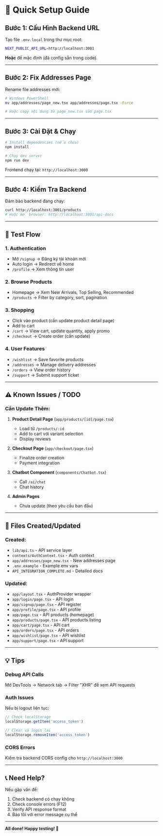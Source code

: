 # 🚀 Quick Setup Guide

## Bước 1: Cấu Hình Backend URL

Tạo file `.env.local` trong thư mục root:
```bash
NEXT_PUBLIC_API_URL=http://localhost:3001
```

**Hoặc** để mặc định (đã config sẵn trong code).

---

## Bước 2: Fix Addresses Page

Rename file addresses mới:
```bash
# Windows PowerShell
mv app/addresses/page_new.tsx app/addresses/page.tsx -Force

# Hoặc copy nội dung từ page_new.tsx vào page.tsx
```

---

## Bước 3: Cài Đặt & Chạy

```bash
# Install dependencies (nếu chưa)
npm install

# Chạy dev server
npm run dev
```

Frontend chạy tại: `http://localhost:3000`

---

## Bước 4: Kiểm Tra Backend

Đảm bảo backend đang chạy:
```bash
curl http://localhost:3001/products
# Hoặc mở browser: http://localhost:3001/api-docs
```

---

## 🎯 Test Flow

### 1. Authentication
- Mở `/signup` → Đăng ký tài khoản mới
- Auto login → Redirect về home
- `/profile` → Xem thông tin user

### 2. Browse Products
- Homepage → Xem New Arrivals, Top Selling, Recommended
- `/products` → Filter by category, sort, pagination

### 3. Shopping
- Click vào product (cần update product detail page)
- Add to cart
- `/cart` → View cart, update quantity, apply promo
- `/checkout` → Create order (cần update)

### 4. User Features
- `/wishlist` → Save favorite products
- `/addresses` → Manage delivery addresses
- `/orders` → View order history
- `/support` → Submit support ticket

---

## ⚠️ Known Issues / TODO

### Cần Update Thêm:

1. **Product Detail Page** (`app/products/[id]/page.tsx`)
   - Load từ `/products/:id`
   - Add to cart với variant selection
   - Display reviews

2. **Checkout Page** (`app/checkout/page.tsx`)
   - Finalize order creation
   - Payment integration

3. **Chatbot Component** (`components/Chatbot.tsx`)
   - Call `/ai/chat`
   - Chat history

4. **Admin Pages**
   - Chưa update (theo yêu cầu ban đầu)

---

## 📁 Files Created/Updated

### Created:
- `lib/api.ts` - API service layer
- `contexts/AuthContext.tsx` - Auth context
- `app/addresses/page_new.tsx` - New addresses page
- `.env.example` - Example env vars
- `API_INTEGRATION_COMPLETE.md` - Detailed docs

### Updated:
- `app/layout.tsx` - AuthProvider wrapper
- `app/login/page.tsx` - API login
- `app/signup/page.tsx` - API register
- `app/profile/page.tsx` - API profile
- `app/page.tsx` - API products (homepage)
- `app/products/page.tsx` - API products listing
- `app/cart/page.tsx` - API cart
- `app/orders/page.tsx` - API orders
- `app/wishlist/page.tsx` - API wishlist
- `app/support/page.tsx` - API support

---

## 💡 Tips

### Debug API Calls
Mở DevTools → Network tab → Filter "XHR" để xem API requests

### Auth Issues
Nếu bị logout liên tục:
```javascript
// Check localStorage
localStorage.getItem('access_token')

// Clear và login lại
localStorage.removeItem('access_token')
```

### CORS Errors
Kiểm tra backend CORS config cho `http://localhost:3000`

---

## 📞 Need Help?

Nếu gặp vấn đề:
1. Check backend có chạy không
2. Check console errors (F12)
3. Verify API response format
4. Báo tôi với error message cụ thể

---

**All done! Happy testing! 🎉**
